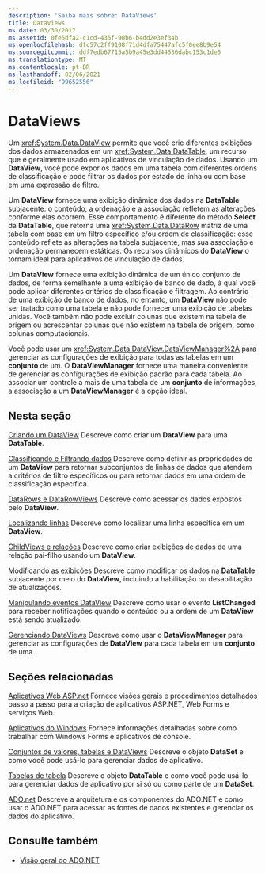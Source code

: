 ```yaml
---
description: 'Saiba mais sobre: DataViews'
title: DataViews
ms.date: 03/30/2017
ms.assetid: 0fe5dfa2-c1cd-435f-90b6-b4dd2e3ef34b
ms.openlocfilehash: dfc57c2ff9108f71d4dfa75447afc5f0ee8b9e54
ms.sourcegitcommit: ddf7edb67715a5b9a45e3dd44536dabc153c1de0
ms.translationtype: MT
ms.contentlocale: pt-BR
ms.lasthandoff: 02/06/2021
ms.locfileid: "99652556"
---
```

# <a name="dataviews"></a>DataViews

Um <xref:System.Data.DataView> permite que você crie diferentes exibições dos dados armazenados em um <xref:System.Data.DataTable>, um recurso que é geralmente usado em aplicativos de vinculação de dados. Usando um **DataView**, você pode expor os dados em uma tabela com diferentes ordens de classificação e pode filtrar os dados por estado de linha ou com base em uma expressão de filtro.

 Um **DataView** fornece uma exibição dinâmica dos dados na **DataTable** subjacente: o conteúdo, a ordenação e a associação refletem as alterações conforme elas ocorrem. Esse comportamento é diferente do método **Select** da **DataTable**, que retorna uma <xref:System.Data.DataRow> matriz de uma tabela com base em um filtro específico e/ou ordem de classificação: esse conteúdo reflete as alterações na tabela subjacente, mas sua associação e ordenação permanecem estáticas. Os recursos dinâmicos do **DataView** o tornam ideal para aplicativos de vinculação de dados.

 Um **DataView** fornece uma exibição dinâmica de um único conjunto de dados, de forma semelhante a uma exibição de banco de dado, à qual você pode aplicar diferentes critérios de classificação e filtragem. Ao contrário de uma exibição de banco de dados, no entanto, um **DataView** não pode ser tratado como uma tabela e não pode fornecer uma exibição de tabelas unidas. Você também não pode excluir colunas que existem na tabela de origem ou acrescentar colunas que não existem na tabela de origem, como colunas computacionais.

 Você pode usar um <xref:System.Data.DataView.DataViewManager%2A> para gerenciar as configurações de exibição para todas as tabelas em um **conjunto** de um. O **DataViewManager** fornece uma maneira conveniente de gerenciar as configurações de exibição padrão para cada tabela. Ao associar um controle a mais de uma tabela de um **conjunto** de informações, a associação a um **DataViewManager** é a opção ideal.

## <a name="in-this-section"></a>Nesta seção

 [Criando um DataView](creating-a-dataview.md) Descreve como criar um **DataView** para uma **DataTable**.

 [Classificando e Filtrando dados](sorting-and-filtering-data.md) Descreve como definir as propriedades de um **DataView** para retornar subconjuntos de linhas de dados que atendem a critérios de filtro específicos ou para retornar dados em uma ordem de classificação específica.

 [DataRows e DataRowViews](datarows-and-datarowviews.md) Descreve como acessar os dados expostos pelo **DataView**.

 [Localizando linhas](finding-rows.md) Descreve como localizar uma linha específica em um **DataView**.

 [ChildViews e relações](childviews-and-relations.md) Descreve como criar exibições de dados de uma relação pai-filho usando um **DataView**.

 [Modificando as exibições](modifying-dataviews.md) Descreve como modificar os dados na **DataTable** subjacente por meio do **DataView**, incluindo a habilitação ou desabilitação de atualizações.

 [Manipulando eventos DataView](handling-dataview-events.md) Descreve como usar o evento **ListChanged** para receber notificações quando o conteúdo ou a ordem de um **DataView** está sendo atualizado.

 [Gerenciando DataViews](managing-dataviews.md) Descreve como usar o **DataViewManager** para gerenciar as configurações de **DataView** para cada tabela em um **conjunto** de uma.

## <a name="related-sections"></a>Seções relacionadas

 [Aplicativos Web ASP.net](/previous-versions/655cec97(v=vs.100)) Fornece visões gerais e procedimentos detalhados passo a passo para a criação de aplicativos ASP.NET, Web Forms e serviços Web.

 [Aplicativos do Windows](/previous-versions/ms184421(v=vs.100)) Fornece informações detalhadas sobre como trabalhar com Windows Forms e aplicativos de console.

 [Conjuntos de valores, tabelas e DataViews](index.md) Descreve o objeto **DataSet** e como você pode usá-lo para gerenciar dados de aplicativo.

 [Tabelas de tabela](datatables.md) Descreve o objeto **DataTable** e como você pode usá-lo para gerenciar dados de aplicativo por si só ou como parte de um **DataSet**.

 [ADO.net](../index.md) Descreve a arquitetura e os componentes do ADO.NET e como usar o ADO.NET para acessar as fontes de dados existentes e gerenciar os dados do aplicativo.

## <a name="see-also"></a>Consulte também

- [Visão geral do ADO.NET](../ado-net-overview.md)
